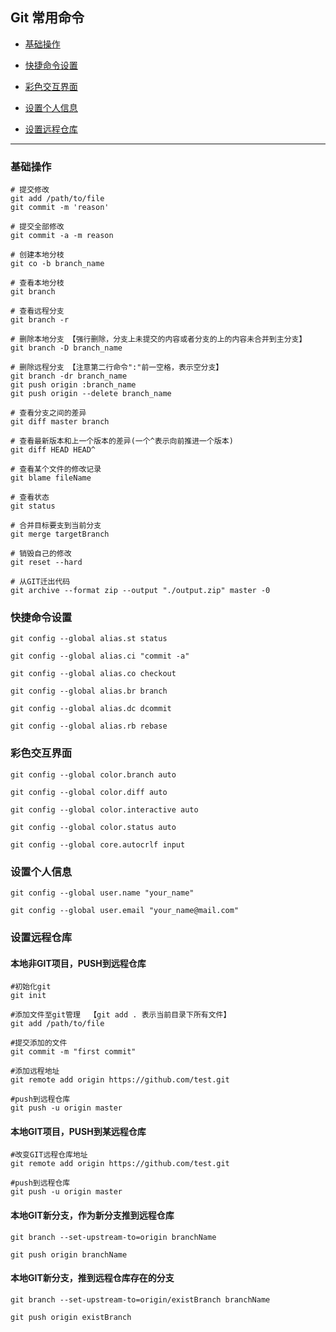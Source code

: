 
## Git 常用命令

*   [基础操作](#basicAction)

*   [快捷命令设置](#fastAction)

*   [彩色交互界面](#colorUI)

*   [设置个人信息](#setInfo)

*   [设置远程仓库](#setRemote)


***


<h3 id="basicAction">基础操作</h3>

    # 提交修改
    git add /path/to/file
    git commit -m 'reason'

    # 提交全部修改
    git commit -a -m reason

    # 创建本地分枝
    git co -b branch_name

    # 查看本地分枝
    git branch

    # 查看远程分支
    git branch -r

    # 删除本地分支 【强行删除，分支上未提交的内容或者分支的上的内容未合并到主分支】
    git branch -D branch_name

    # 删除远程分支 【注意第二行命令":"前一空格，表示空分支】
    git branch -dr branch_name
    git push origin :branch_name
    git push origin --delete branch_name
    
    # 查看分支之间的差异
    git diff master branch

    # 查看最新版本和上一个版本的差异(一个^表示向前推进一个版本)
    git diff HEAD HEAD^

    # 查看某个文件的修改记录
    git blame fileName

    # 查看状态
    git status

    # 合并目标要支到当前分支
    git merge targetBranch

    # 销毁自己的修改
    git reset --hard

    # 从GIT迁出代码
    git archive --format zip --output "./output.zip" master -0 


<h3 id="fastAction">快捷命令设置</h3>

    git config --global alias.st status

    git config --global alias.ci "commit -a"

    git config --global alias.co checkout

    git config --global alias.br branch

    git config --global alias.dc dcommit

    git config --global alias.rb rebase


<h3 id="colorUI">彩色交互界面</h3>

    git config --global color.branch auto

    git config --global color.diff auto

    git config --global color.interactive auto

    git config --global color.status auto

    git config --global core.autocrlf input


<h3 id="setInfo">设置个人信息</h3>

    git config --global user.name "your_name"

    git config --global user.email "your_name@mail.com"



<h3 id="setRemote">设置远程仓库</h3>

#### 本地非GIT项目，PUSH到远程仓库
    #初始化git
    git init

    #添加文件至git管理  【git add . 表示当前目录下所有文件】
    git add /path/to/file 

    #提交添加的文件
    git commit -m "first commit"

    #添加远程地址
    git remote add origin https://github.com/test.git

    #push到远程仓库
    git push -u origin master


#### 本地GIT项目，PUSH到某远程仓库
    #改变GIT远程仓库地址
    git remote add origin https://github.com/test.git

    #push到远程仓库
    git push -u origin master

#### 本地GIT新分支，作为新分支推到远程仓库

    git branch --set-upstream-to=origin branchName

    git push origin branchName

#### 本地GIT新分支，推到远程仓库存在的分支

    git branch --set-upstream-to=origin/existBranch branchName

    git push origin existBranch
    




